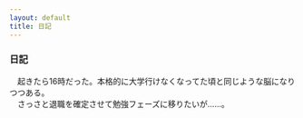 ```yaml
---
layout: default
title: 日記
---
```

### 日記
　起きたら16時だった。本格的に大学行けなくなってた頃と同じような脳になりつつある。  
　さっさと退職を確定させて勉強フェーズに移りたいが……。
